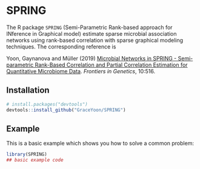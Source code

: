 
<!-- README.md is generated from README.Rmd. Please edit that file -->
SPRING
======

<!-- badges: start -->
<!-- badges: end -->
The R package `SPRING` (Semi-Parametric Rank-based approach for INference in Graphical model) estimate sparse microbial association networks using rank-based correlation with sparse graphical modeling techniques. The corresponding reference is

Yoon, Gaynanova and Müller (2019) [Microbial Networks in SPRING - Semi-parametric Rank-Based Correlation and Partial Correlation Estimation for Quantitative Microbiome Data](https://www.frontiersin.org/articles/10.3389/fgene.2019.00516/full). *Frontiers in Genetics*, 10:516.

Installation
------------

``` r
# install.packages("devtools")
devtools::install_github("GraceYoon/SPRING")
```

Example
-------

This is a basic example which shows you how to solve a common problem:

``` r
library(SPRING)
## basic example code
```

